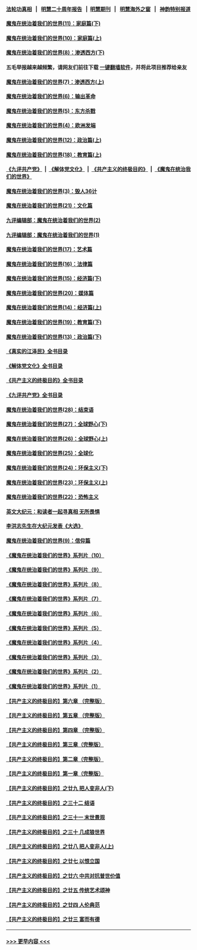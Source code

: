 #### [法轮功真相](https://github.com/gfw-breaker/truth/blob/master/README.md?t=0) &nbsp;&nbsp;|&nbsp;&nbsp; [明慧二十周年报告](https://github.com/gfw-breaker/mh-reports/blob/master/README.md?t=0) &nbsp;&nbsp;|&nbsp;&nbsp;[明慧期刊](https://github.com/gfw-breaker/mh-qikan) &nbsp;&nbsp;|&nbsp;&nbsp; [明慧海外之窗](https://github.com/gfw-breaker/mh-news/blob/master/README.md?t=0) &nbsp;&nbsp;|&nbsp;&nbsp; [神韵特别报道](https://github.com/gfw-breaker/mh-news/blob/master/shenyun.md?t=0)
#### [魔鬼在统治着我们的世界(11)：家庭篇(下)](../pages/nsc422/n10440961.md?t=12021101) 
#### [魔鬼在统治着我们的世界(10)：家庭篇(上)](../pages/nsc422/n10435448.md?t=12021101) 
#### [魔鬼在统治着我们的世界(8)：渗透西方(下)](../pages/nsc422/n10429603.md?t=12021101) 
#### 五毛举报越来越频繁，请网友们前往下载 [一键翻墙软件](https://github.com/gfw-breaker/ssr-accounts)，并将此项目推荐给亲友
#### [魔鬼在统治着我们的世界(7)：渗透西方(上)](../pages/nsc422/n10426013.md?t=12021101) 
#### [魔鬼在统治着我们的世界(6)：输出革命](../pages/nsc422/n10421536.md?t=12021101) 
#### [魔鬼在统治着我们的世界(5)：东方杀戮](../pages/nsc422/n10417707.md?t=12021101) 
#### [魔鬼在统治着我们的世界(4)：欧洲发端](../pages/nsc422/n10414890.md?t=12021101) 
#### [魔鬼在统治着我们的世界(12)：政治篇(上)](../pages/nsc422/n10444576.md?t=12021101) 
#### [魔鬼在统治着我们的世界(18)：教育篇(上)](../pages/nsc422/n10526970.md?t=12021101) 
#### [《九评共产党》](https://github.com/begood0513/9ping.md/blob/master/README.md) &nbsp;|&nbsp; [《解体党文化》](../../../../jtdwh.md/blob/master/README.md)  &nbsp;|&nbsp; [《共产主义的终极目的》](../../../../gczydzjmd.md/blob/master/README.md) &nbsp;|&nbsp; [《魔鬼在统治我们的世界》](../../../../mgztzwmdsj.md/blob/master/README.md) 
#### [魔鬼在统治着我们的世界(3)：毁人36计](../pages/nsc422/n10411583.md?t=12021101) 
#### [魔鬼在统治着我们的世界(21)：文化篇](../pages/nsc422/n10597706.md?t=12021101) 
#### [九评编辑部：魔鬼在统治着我们的世界(2)](../pages/nsc422/n10410036.md?t=12021101) 
#### [九评编辑部：魔鬼在统治着我们的世界(1)](../pages/nsc422/n10406825.md?t=12021101) 
#### [魔鬼在统治着我们的世界(17)：艺术篇](../pages/nsc422/n10499093.md?t=12021101) 
#### [魔鬼在统治着我们的世界(16)：法律篇](../pages/nsc422/n10485969.md?t=12021101) 
#### [魔鬼在统治着我们的世界(15)：经济篇(下)](../pages/nsc422/n10469975.md?t=12021101) 
#### [魔鬼在统治着我们的世界(20)：媒体篇](../pages/nsc422/n10586579.md?t=12021101) 
#### [魔鬼在统治着我们的世界(14)：经济篇(上)](../pages/nsc422/n10457370.md?t=12021101) 
#### [魔鬼在统治着我们的世界(19)：教育篇(下)](../pages/nsc422/n10564808.md?t=12021101) 
#### [魔鬼在统治着我们的世界(13)：政治篇(下)](../pages/nsc422/n10448270.md?t=12021101) 
#### [《真实的江泽民》全书目录](../pages/nsc422/n13721399.md?t=12021101) 
#### [《解体党文化》全书目录](../pages/nsc422/n13721157.md?t=12021101) 
#### [《共产主义的终极目的》全书目录](../pages/nsc422/n13721048.md?t=12021101) 
#### [《九评共产党》全书目录](../pages/nsc422/n13708085.md?t=12021101) 
#### [魔鬼在统治着我们的世界(28)：结束语](../pages/nsc422/n10936246.md?t=12021101) 
#### [魔鬼在统治着我们的世界(27)：全球野心(下)](../pages/nsc422/n10928319.md?t=12021101) 
#### [魔鬼在统治着我们的世界(26)：全球野心(上)](../pages/nsc422/n10900318.md?t=12021101) 
#### [魔鬼在统治着我们的世界(25)：全球化](../pages/nsc422/n10788205.md?t=12021101) 
#### [魔鬼在统治着我们的世界(24)：环保主义(下)](../pages/nsc422/n10695307.md?t=12021101) 
#### [魔鬼在统治着我们的世界(23)：环保主义(上)](../pages/nsc422/n10688613.md?t=12021101) 
#### [魔鬼在统治着我们的世界(22)：恐怖主义](../pages/nsc422/n10614727.md?t=12021101) 
#### [英文大纪元：和读者一起寻真相 无所畏惧](../pages/nsc422/n12542027.md?t=12021101) 
#### [李洪志先生在大纪元发表《大选》](../pages/nsc422/n12534746.md?t=12021101) 
#### [魔鬼在统治着我们的世界(9)：信仰篇](../pages/nsc422/n10432159.md?t=12021101) 
#### [《魔鬼在统治着我们的世界》系列片（10）](../pages/nsc422/n12292670.md?t=12021101) 
#### [《魔鬼在统治着我们的世界》系列片（9）](../pages/nsc422/n12290859.md?t=12021101) 
#### [《魔鬼在统治着我们的世界》系列片（8）](../pages/nsc422/n12287445.md?t=12021101) 
#### [《魔鬼在统治着我们的世界》系列片（7）](../pages/nsc422/n12283425.md?t=12021101) 
#### [《魔鬼在统治着我们的世界》系列片（6）](../pages/nsc422/n12282314.md?t=12021101) 
#### [《魔鬼在统治着我们的世界》系列片（5）](../pages/nsc422/n12281419.md?t=12021101) 
#### [《魔鬼在统治着我们的世界》系列片（4）](../pages/nsc422/n12274024.md?t=12021101) 
#### [《魔鬼在统治着我们的世界》系列片（3）](../pages/nsc422/n12271322.md?t=12021101) 
#### [《魔鬼在统治着我们的世界》系列片（2）](../pages/nsc422/n12269049.md?t=12021101) 
#### [《魔鬼在统治着我们的世界》系列片（1）](../pages/nsc422/n12267575.md?t=12021101) 
#### [【共产主义的终极目的】第六章 （完整版）](../pages/nsc422/n11428913.md?t=12021101) 
#### [【共产主义的终极目的】第五章 （完整版）](../pages/nsc422/n11428912.md?t=12021101) 
#### [【共产主义的终极目的】第四章 （完整版）](../pages/nsc422/n11428907.md?t=12021101) 
#### [【共产主义的终极目的】第三章（完整版）](../pages/nsc422/n11428848.md?t=12021101) 
#### [【共产主义的终极目的】第二章（完整版）](../pages/nsc422/n11428831.md?t=12021101) 
#### [【共产主义的终极目的】第一章（完整版）](../pages/nsc422/n11417651.md?t=12021101) 
#### [【共产主义的终极目的】之廿九 把人变非人(下)](../pages/nsc422/n11344140.md?t=12021101) 
#### [【共产主义的终极目的】之三十二 结语](../pages/nsc422/n11360535.md?t=12021101) 
#### [【共产主义的终极目的】之三十一 末世景观](../pages/nsc422/n11351129.md?t=12021101) 
#### [【共产主义的终极目的】之三十 几成狼世界](../pages/nsc422/n11348280.md?t=12021101) 
#### [【共产主义的终极目的】之廿八 把人变非人(上)](../pages/nsc422/n11340492.md?t=12021101) 
#### [【共产主义的终极目的】之廿七 以恨立国](../pages/nsc422/n11336944.md?t=12021101) 
#### [【共产主义的终极目的】之廿六 中共对抗普世价值](../pages/nsc422/n11324785.md?t=12021101) 
#### [【共产主义的终极目的】之廿五 传统艺术颂神](../pages/nsc422/n11296396.md?t=12021101) 
#### [【共产主义的终极目的】之廿四 人伦典范](../pages/nsc422/n11296397.md?t=12021101) 
#### [【共产主义的终极目的】之廿三 富而有德](../pages/nsc422/n11283598.md?t=12021101) 

----
#### [ >>> 更早内容 <<< ](../indexes/nsc422-earlier.md)
